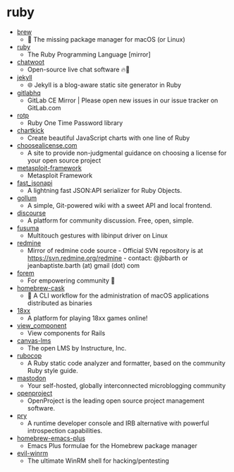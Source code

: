 # ruby
- [brew](https://github.com/Homebrew/brew)
  - 🍺 The missing package manager for macOS (or Linux)
- [ruby](https://github.com/ruby/ruby)
  - The Ruby Programming Language [mirror]
- [chatwoot](https://github.com/chatwoot/chatwoot)
  - Open-source live chat software 🔥💬
- [jekyll](https://github.com/jekyll/jekyll)
  - 🌐 Jekyll is a blog-aware static site generator in Ruby
- [gitlabhq](https://github.com/gitlabhq/gitlabhq)
  - GitLab CE Mirror | Please open new issues in our issue tracker on GitLab.com
- [rotp](https://github.com/mdp/rotp)
  - Ruby One Time Password library
- [chartkick](https://github.com/ankane/chartkick)
  - Create beautiful JavaScript charts with one line of Ruby
- [choosealicense.com](https://github.com/github/choosealicense.com)
  - A site to provide non-judgmental guidance on choosing a license for your open source project
- [metasploit-framework](https://github.com/rapid7/metasploit-framework)
  - Metasploit Framework
- [fast_jsonapi](https://github.com/Netflix/fast_jsonapi)
  - A lightning fast JSON:API serializer for Ruby Objects.
- [gollum](https://github.com/gollum/gollum)
  - A simple, Git-powered wiki with a sweet API and local frontend.
- [discourse](https://github.com/discourse/discourse)
  - A platform for community discussion. Free, open, simple.
- [fusuma](https://github.com/iberianpig/fusuma)
  - Multitouch gestures with libinput driver on Linux
- [redmine](https://github.com/redmine/redmine)
  - Mirror of redmine code source - Official SVN repository is at https://svn.redmine.org/redmine - contact: @jbbarth or jeanbaptiste.barth (at) gmail (dot) com
- [forem](https://github.com/forem/forem)
  - For empowering community 🌱
- [homebrew-cask](https://github.com/Homebrew/homebrew-cask)
  - 🍻 A CLI workflow for the administration of macOS applications distributed as binaries
- [18xx](https://github.com/tobymao/18xx)
  - A platform for playing 18xx games online!
- [view_component](https://github.com/github/view_component)
  - View components for Rails
- [canvas-lms](https://github.com/instructure/canvas-lms)
  - The open LMS by Instructure, Inc.
- [rubocop](https://github.com/rubocop-hq/rubocop)
  - A Ruby static code analyzer and formatter, based on the community Ruby style guide.
- [mastodon](https://github.com/tootsuite/mastodon)
  - Your self-hosted, globally interconnected microblogging community
- [openproject](https://github.com/opf/openproject)
  - OpenProject is the leading open source project management software.
- [pry](https://github.com/pry/pry)
  - A runtime developer console and IRB alternative with powerful introspection capabilities.
- [homebrew-emacs-plus](https://github.com/d12frosted/homebrew-emacs-plus)
  - Emacs Plus formulae for the Homebrew package manager
- [evil-winrm](https://github.com/Hackplayers/evil-winrm)
  - The ultimate WinRM shell for hacking/pentesting
